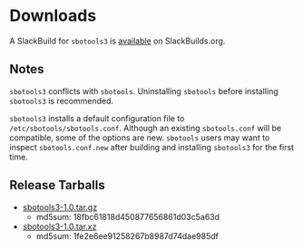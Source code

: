 # Downloads

A SlackBuild for `sbotools3` is [available](https://slackbuilds.org/repository/15.0/system/sbotools3/) on SlackBuilds.org.

## Notes

`sbotools3` conflicts with `sbotools`. Uninstalling `sbotools` before installing `sbotools3` is recommended.

`sbotools3` installs a default configuration file to `/etc/sbotools/sbotools.conf`. Although an existing `sbotools.conf` will be compatible, some of the options are new. `sbotools` users may want to inspect `sbotools.conf.new` after building and installing `sbotools3` for the first time.

## Release Tarballs

* [sbotools3-1.0.tar.gz](sbotools3-1.0.tar.gz)
    * md5sum: 18fbc61818d450877656861d03c5a63d
* [sbotools3-1.0.tar.xz](sbotools3-1.0.tar.xz)
    * md5sum: 1fe2e6ee91258267b8987d74dae985df
